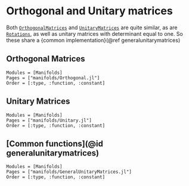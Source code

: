 # Orthogonal and Unitary matrices

Both [`OrthogonalMatrices`](@ref) and [`UnitaryMatrices`](@ref) are quite similar, as are [`Rotations`](@ref), as well as unitary matrices with determinant equal to one. So these share a {common implementation}(@ref generalunitarymatrices)

## Orthogonal Matrices

```@autodocs
Modules = [Manifolds]
Pages = ["manifolds/Orthogonal.jl"]
Order = [:type, :function, :constant]
```

## Unitary Matrices

```@autodocs
Modules = [Manifolds]
Pages = ["manifolds/Unitary.jl"]
Order = [:type, :function, :constant]
```


## [Common functions](@id generalunitarymatrices)

```@autodocs
Modules = [Manifolds]
Pages = ["manifolds/GeneralUnitaryMatrices.jl"]
Order = [:type, :function, :constant]
```

